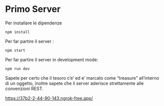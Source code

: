 # Primo Server 
Per installare le dipendenze 
```
npm install
```
Per far partire il server : 
```
npm start
```
Per far partire il server in development mode:
```
npm run dev
```
Sapete per certo che il tesoro c’e’ ed e’ marcato come “treasure” all’interno di un oggetto,
inoltre sapete che il server aderisce strettamente alle convenzioni REST.

https://37b2-2-44-90-143.ngrok-free.app/